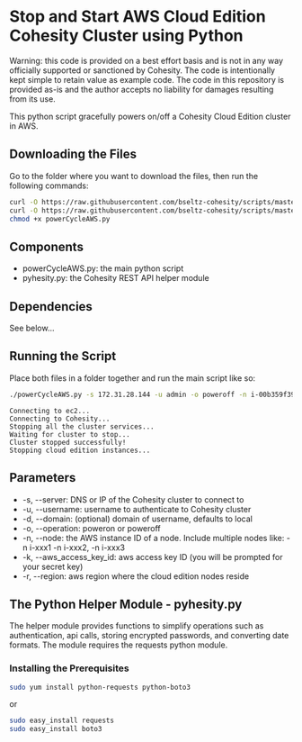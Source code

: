 # Stop and Start AWS Cloud Edition Cohesity Cluster using Python

Warning: this code is provided on a best effort basis and is not in any way officially supported or sanctioned by Cohesity. The code is intentionally kept simple to retain value as example code. The code in this repository is provided as-is and the author accepts no liability for damages resulting from its use.

This python script gracefully powers on/off a Cohesity Cloud Edition cluster in AWS.

## Downloading the Files

Go to the folder where you want to download the files, then run the following commands:

```bash
curl -O https://raw.githubusercontent.com/bseltz-cohesity/scripts/master/python/powerCycleAWS/powerCycleAWS.py
curl -O https://raw.githubusercontent.com/bseltz-cohesity/scripts/master/python/powerCycleAWS/pyhesity.py
chmod +x powerCycleAWS.py
```

## Components

* powerCycleAWS.py: the main python script
* pyhesity.py: the Cohesity REST API helper module

## Dependencies

See below...

## Running the Script

Place both files in a folder together and run the main script like so:

```bash
./powerCycleAWS.py -s 172.31.28.144 -u admin -o poweroff -n i-00b359f39aa83551d -n i-0aa0725c31c208d63 -n i-0fcc7118fb230b47e -k XXXXXXXXXXXXXXXXXXXX -r us-east-2
```

```text
Connecting to ec2...
Connecting to Cohesity...
Stopping all the cluster services...
Waiting for cluster to stop...
Cluster stopped successfully!
Stopping cloud edition instances...
```

## Parameters

* -s, --server: DNS or IP of the Cohesity cluster to connect to
* -u, --username: username to authenticate to Cohesity cluster
* -d, --domain: (optional) domain of username, defaults to local
* -o, --operation: poweron or poweroff
* -n, --node: the AWS instance ID of a node. Include multiple nodes like: -n i-xxx1 -n i-xxx2, -n i-xxx3
* -k, --aws_access_key_id: aws access key ID (you will be prompted for your secret key)
* -r, --region: aws region where the cloud edition nodes reside

## The Python Helper Module - pyhesity.py

The helper module provides functions to simplify operations such as authentication, api calls, storing encrypted passwords, and converting date formats. The module requires the requests python module.

### Installing the Prerequisites

```bash
sudo yum install python-requests python-boto3
```

or

```bash
sudo easy_install requests
sudo easy_install boto3
```
